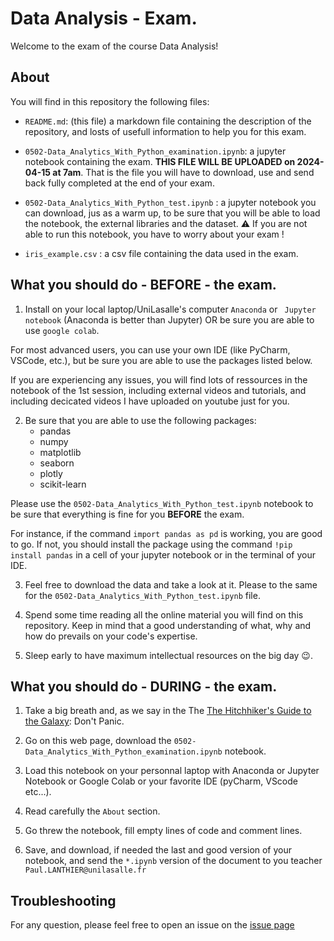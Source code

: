 # Data Analysis - Exam.


Welcome to the exam of the course Data Analysis! 


## About

You will find in this repository the following files:

- ```README.md```: (this file) a markdown file containing the description of the repository, and losts of usefull information to help you for this exam.

- ```0502-Data_Analytics_With_Python_examination.ipynb```: a jupyter notebook containing the exam. **THIS FILE WILL BE UPLOADED on 2024-04-15 at 7am**. That is the file you will have to download, use and send back fully completed at the end of your exam.

- ```0502-Data_Analytics_With_Python_test.ipynb``` : a jupyter notebook you can download, jus as a warm up, to be sure that you will be able to load the notebook, the external libraries and the dataset. ⚠️ If you are not able to run this notebook, you have to worry about your exam !  

- ```iris_example.csv``` : a csv file containing the data used in the exam.



## What you should do - BEFORE - the exam. 

1. Install on your local laptop/UniLasalle's computer ```Anaconda``` or ``` Jupyter notebook``` (Anaconda is better than Jupyter) OR be sure you are able to use ```google colab```. 

For most advanced users, you can use your own IDE (like PyCharm, VSCode, etc.), but be sure you are able to use the packages listed below. 

If you are experiencing any issues, you will find lots of ressources in the notebook of the 1st session, including external videos and tutorials, and including decicated videos I have uploaded on youtube just for you.


2. Be sure that you are able to use the following packages:
    - pandas
    - numpy
    - matplotlib
    - seaborn
    - plotly
    - scikit-learn

Please use the ```0502-Data_Analytics_With_Python_test.ipynb``` notebook to be sure that everything is fine for you **BEFORE** the exam.

For instance, if the command `import pandas as pd` is working, you are good to go. If not, you should install the package using the command `!pip install pandas` in a cell of your jupyter notebook or in the terminal of your IDE.

3. Feel free to download the data and take a look at it. Please to the same for the ```0502-Data_Analytics_With_Python_test.ipynb``` file.

4. Spend some time reading all the online material you will find on this repository. Keep in mind that a good understanding of what, why and how do prevails on your code's expertise. 

5. Sleep early to have maximum intellectual resources on the big day 😉.



## What you should do - DURING - the exam. 

1. Take a big breath and, as we say in the The [The Hitchhiker's Guide to the Galaxy](https://en.wikipedia.org/wiki/The_Hitchhiker%27s_Guide_to_the_Galaxy): Don't Panic.

2. Go on this web page, download the ```0502-Data_Analytics_With_Python_examination.ipynb``` notebook.

3. Load this notebook on your personnal laptop with Anaconda or Jupyter Notebook or Google Colab or your favorite IDE (pyCharm, VScode etc...).

4. Read carefully the ```About``` section. 

5. Go threw the notebook, fill empty lines of code and comment lines.

6. Save, and download, if needed the last and good version of your notebook, and send the ```*.ipynb``` version of the document to you teacher ```Paul.LANTHIER@unilasalle.fr```



## Troubleshooting

For any question, please feel free to open an issue on the  [issue page](https://github.com/AlexandreGazagnes/Unilasalle-Public-Ressources/issues)
